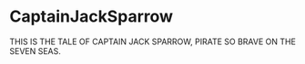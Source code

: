 CaptainJackSparrow
==================

THIS IS THE TALE OF CAPTAIN JACK SPARROW, PIRATE SO BRAVE ON THE SEVEN SEAS.
